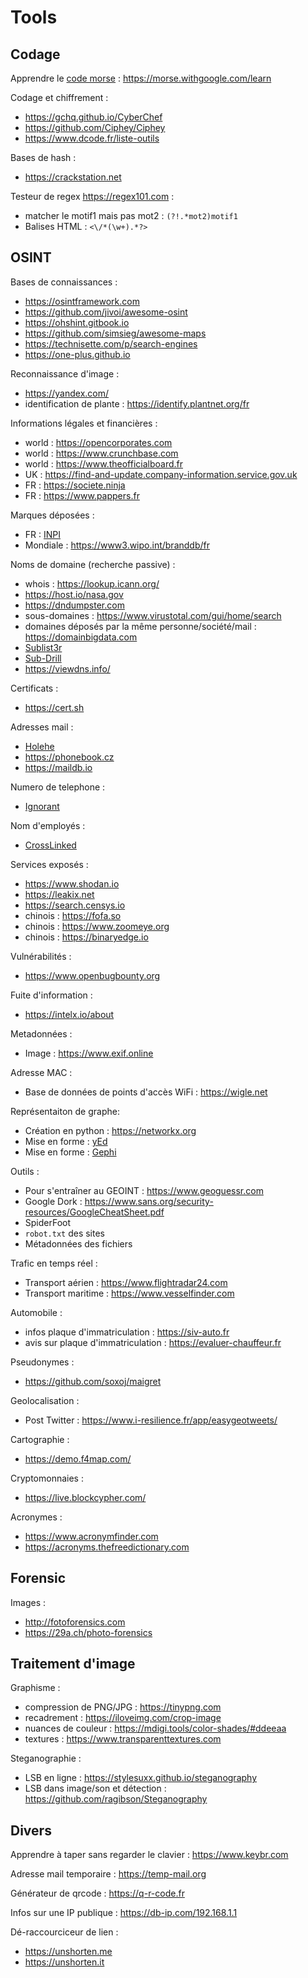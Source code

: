 # Tools

## Codage

Apprendre le [code morse](https://fr.wikipedia.org/wiki/Code_Morse_international) : https://morse.withgoogle.com/learn

Codage et chiffrement :
- https://gchq.github.io/CyberChef
- https://github.com/Ciphey/Ciphey
- https://www.dcode.fr/liste-outils

Bases de hash :
- https://crackstation.net

Testeur de regex https://regex101.com :
- matcher le motif1 mais pas mot2 : `(?!.*mot2)motif1`
- Balises HTML : `<\/*(\w+).*?>`

## OSINT

Bases de connaissances :
- https://osintframework.com
- https://github.com/jivoi/awesome-osint
- https://ohshint.gitbook.io
- https://github.com/simsieg/awesome-maps
- https://technisette.com/p/search-engines
- https://one-plus.github.io

Reconnaissance d'image :
- https://yandex.com/
- identification de plante : https://identify.plantnet.org/fr

Informations légales et financières :
- world : https://opencorporates.com
- world : https://www.crunchbase.com
- world : https://www.theofficialboard.fr
- UK : https://find-and-update.company-information.service.gov.uk
- FR : https://societe.ninja
- FR : https://www.pappers.fr

Marques déposées :
- FR : [INPI](https://data.inpi.fr/)
- Mondiale : https://www3.wipo.int/branddb/fr

Noms de domaine (recherche passive) :
- whois : https://lookup.icann.org/
- https://host.io/nasa.gov
- https://dndumpster.com
- sous-domaines : https://www.virustotal.com/gui/home/search
- domaines déposés par la même personne/société/mail : https://domainbigdata.com
- [Sublist3r](https://github.com/aboul3la/Sublist3r)
- [Sub-Drill](https://github.com/Fadavvi/Sub-Drill)
- https://viewdns.info/

Certificats :
- https://cert.sh

Adresses mail :
- [Holehe](https://github.com/megadose/holehe)
- https://phonebook.cz
- https://maildb.io

Numero de telephone :
- [Ignorant](https://github.com/megadose/ignorant)

Nom d'employés :
- [CrossLinked](https://github.com/m8r0wn/crosslinked)

Services exposés :
- https://www.shodan.io
- https://leakix.net
- https://search.censys.io
- chinois : https://fofa.so
- chinois : https://www.zoomeye.org
- chinois : https://binaryedge.io

Vulnérabilités :
- https://www.openbugbounty.org

Fuite d'information :
- https://intelx.io/about

Metadonnées :
- Image : https://www.exif.online

Adresse MAC :
- Base de données de points d'accès WiFi : https://wigle.net

Représentaiton de graphe:
- Création en python : https://networkx.org
- Mise en forme : [yEd](https://www.yworks.com/downloads#yEd)
- Mise en forme : [Gephi](https://gephi.org/)

Outils :
- Pour s'entraîner au GEOINT : https://www.geoguessr.com
- Google Dork : https://www.sans.org/security-resources/GoogleCheatSheet.pdf
- SpiderFoot
- `robot.txt` des sites
- Métadonnées des fichiers

Trafic en temps réel :
- Transport aérien : https://www.flightradar24.com
- Transport maritime : https://www.vesselfinder.com

Automobile :
- infos plaque d'immatriculation : https://siv-auto.fr
- avis sur plaque d'immatriculation : https://evaluer-chauffeur.fr

Pseudonymes :
- https://github.com/soxoj/maigret

Geolocalisation :
- Post Twitter : https://www.i-resilience.fr/app/easygeotweets/

Cartographie :
- https://demo.f4map.com/

Cryptomonnaies :
- https://live.blockcypher.com/

Acronymes :
- https://www.acronymfinder.com
- https://acronyms.thefreedictionary.com

## Forensic

Images :
- http://fotoforensics.com
- https://29a.ch/photo-forensics

## Traitement d'image

Graphisme :
- compression de PNG/JPG : https://tinypng.com
- recadrement : https://iloveimg.com/crop-image
- nuances de couleur : https://mdigi.tools/color-shades/#ddeeaa
- textures : https://www.transparenttextures.com

Steganographie :
- LSB en ligne : https://stylesuxx.github.io/steganography
- LSB dans image/son et détection : https://github.com/ragibson/Steganography

## Divers

Apprendre à taper sans regarder le clavier : https://www.keybr.com

Adresse mail temporaire : https://temp-mail.org

Générateur de qrcode : https://q-r-code.fr

Infos sur une IP publique : https://db-ip.com/192.168.1.1

Dé-raccourciceur de lien :
- https://unshorten.me
- https://unshorten.it
